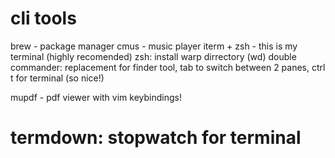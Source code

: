 
# cli tools

brew - package manager
cmus - music player 
iterm + zsh  - this is my terminal (highly recomended)
  zsh: install warp dirrectory (wd)
double commander: replacement for finder tool, tab to switch between 2 panes, ctrl t for terminal (so nice!) 

mupdf - pdf viewer with vim keybindings!
 
# termdown: stopwatch for terminal
